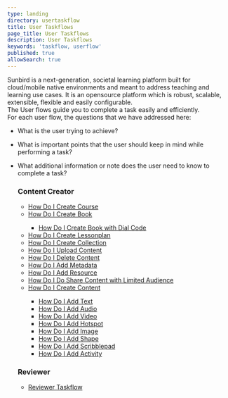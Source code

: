 ```yaml
---
type: landing
directory: usertaskflow
title: User Taskflows
page_title: User Taskflows
description: User Taskflows
keywords: 'taskflow, userflow'
published: true
allowSearch: true
---
```

Sunbird is a next-generation, societal learning platform built for cloud/mobile native environments and meant to address teaching and learning use cases.
It is an opensource platform which is robust, scalable, extensible, flexible and easily configurable.
<br>The User flows guide you to complete a task easily and efficiently.
<br>For each user flow, the questions that we have addressed here:

 * What is the user trying to achieve?
 * What is important points that the user should keep in mind while performing a task?
 * What additional information or note does the user need to know to complete a task?

    <div class="row">
        <div class="col-sm-4">
            <h3>Content Creator</h3>
            <ul> 
                <li><a href="usertaskflow/how_do_i_create_course/" target="_blank">How Do I Create Course</a></li>
                <li><a href="usertaskflow/how_do_i_create_book/" target="_blank">How Do I Create Book</a></li>
                    <ul class="group">
                    <li><a href="usertaskflow/how_do_i_create_book_with_dial_code/" target="_blank">How Do I Create Book with Dial Code</a></li>
                    </ul>
                    <li><a href="usertaskflow/how_do_i_create_lessonplan/" target="_blank">How Do I Create Lessonplan</a></li>
                    <li><a href="usertaskflow/how_do_i_create_collection/" target="_blank">How Do I Create Collection</a></li>
                    <li><a href="usertaskflow/how_do_i_uploadcontent/" target="_blank">How Do I Upload Content</a></li>
                    <li><a href="usertaskflow/how_do_i_delete_content/" target="_blank">How Do I Delete Content</a></li>
                    <li><a href="usertaskflow/how_do_i_add_metadata/" target="_blank">How Do I Add Metadata</a></li>
                    <li><a href="usertaskflow/how_do_i_add_resource/" target="_blank">How Do I Add Resource</a></li>
                    <li><a href="usertaskflow/limited_sharing/" target="_blank">How Do I Do Share Content with Limited Audience</a></li>
                <li><a href="/usertaskflow/how_do_i_create_content/" target="_blank">How Do I Create Content</a></li>
               <ul class="group">
                    <li><a href="usertaskflow/how_do_i_add_text/" target="_blank">How Do I Add Text</a></li>
                    <li><a href="usertaskflow/how_do_i_add_audio/" target="_blank">How Do I Add Audio</a></li>
                    <li><a href="usertaskflow/how_do_i_add_video/" target="_blank">How Do I Add Video</a></li>
                    <li><a href="usertaskflow/how_do_i_add_hotspot/" target="_blank">How Do I Add Hotspot</a></li>
                    <li><a href="usertaskflow/how_do_i_add_image/" target="_blank">How Do I Add Image</a></li>
                    <li><a href="usertaskflow/how_do_i_add_shape/" target="_blank">How Do I Add Shape</a></li>
                    <li><a href="usertaskflow/how_do_i_add_scribblepad/" target="_blank">How Do I Add Scribblepad</a></li>
                    <li><a href="usertaskflow/how_do_i_add_activity/" target="_blank">How Do I Add Activity</a></li>
               </ul>
            </ul>
        </div>
        <div class="col-sm-4">
            <h3>Reviewer</h3>
            <ul>
                <li><a href="usertaskflow/reviewer_taskflow" target="_blank">Reviewer Taskflow</a></li>    
            </ul>
        </div>
